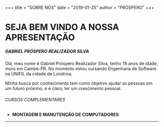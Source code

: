 +++
title = "SOBRE NÓS"
date = "2019-01-25"
author = "PRÓSPERO"
+++

# SEJA BEM VINDO A NOSSA APRESENTAÇÃO

##### GABRIEL PRÓSPERO REALIZADOR SILVA 

Olá, meu nome é Gabriel Próspero Realizador Silva, tenho 18 anos de idade, moro em Cambé-PR. No momento estou cursando Engenharia de Software na UNIFIL da cidade de Londrina.

Minha busca por conhecimento tem como objetivo ajudar as pessoas em um futuro próximo, e é claro, ter um crescimento 
pessoal.

###### CURSOS COMPLEMENTARES

- **MONTAGEM E MANUTENÇÃO DE COMPUTADORES**

_______________
